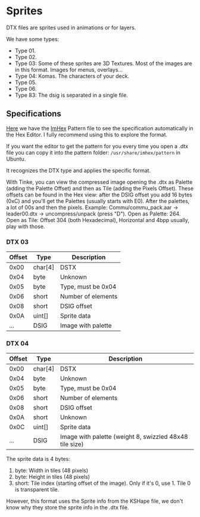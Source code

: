 # Sprites

DTX files are sprites used in animations or for layers. 

We have some types:

- Type 01.
- Type 02.
- Type 03: Some of these sprites are 3D Textures. Most of the images are in this format. Images for menus, overlays...
- Type 04: Komas. The characters of your deck.
- Type 05. 
- Type 06. 
- Type 83: The dsig is separated in a single file.

## Specifications

[Here](./dtx.hexpat) we have the [ImHex](https://github.com/WerWolv/ImHex) Pattern file to see the specification  automatically in the Hex Editor. I fully recommend using this to explore the format.

If you want the editor to get the pattern for you every time you open a .dtx file you can copy it into the pattern folder: `/usr/share/imhex/pattern` in Ubuntu.

It recognizes the DTX type and applies the specific format.

With Tinke, you can view the compressed image opening the .dtx as Palette (adding the Palette Offset) and then as Tile (adding the Pixels Offset). These offsets can be found in the Hex view: after the DSIG offset you add 16 bytes (0xC) and you'll get the Palettes (usually starts with E0). After the palettes, a lot of 00s and then the pixels. Example: Commu/commu_pack.aar -> leader00.dtx -> uncompress/unpack (press "D"). Open as Palette: 264. Open as Tile: Offset 304 (both Hexadecimal), Horizontal and 4bpp usually, play with those. 

### DTX 03

| Offset | Type    | Description        |
| ------ | ------- | ------------------ |
| 0x00   | char[4] | DSTX               |
| 0x04   | byte    | Unknown            |
| 0x05   | byte    | Type, must be 0x04 |
| 0x06   | short   | Number of elements |
| 0x08   | short   | DSIG offset        |
| 0x0A   | uint[]  | Sprite data        |
| ...    | DSIG    | Image with palette |

### DTX 04

| Offset | Type    | Description                                             |
| ------ | ------- | ------------------------------------------------------- |
| 0x00   | char[4] | DSTX                                                    |
| 0x04   | byte    | Unknown                                                 |
| 0x05   | byte    | Type, must be 0x04                                      |
| 0x06   | short   | Number of elements                                      |
| 0x08   | short   | DSIG offset                                             |
| 0x0A   | short   | Unknown                                                 |
| 0x0C   | uint[]  | Sprite data                                             |
| ...    | DSIG    | Image with palette (weight 8, swizzled 48x48 tile size) |

The sprite data is 4 bytes:

1. byte: Width in tiles (48 pixels)
2. byte: Height in tiles (48 pixels)
3. short: Tile index (starting offset of the image). Only if it's 0, use 1. Tile 0 is transparent tile.

However, this format uses the Sprite info from the KSHape file, we don't know why they store the sprite info in the .dtx file.